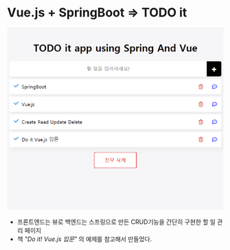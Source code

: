 ﻿# Vue.js + SpringBoot => TODO it
   
![TODO](./image/TODO.png)
* 프론트엔드는 뷰로 백엔드는 스프링으로 만든 CRUD기능을 간단히 구현한 할 일 관리 페이지  
* 책 <em>"Do it! Vue.js 입문"</em> 의 예제를 참고해서 만들었다.
